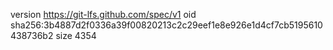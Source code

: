 version https://git-lfs.github.com/spec/v1
oid sha256:3b4887d2f0336a39f00820213c2c29eef1e8e926e1d4cf7cb5195610438736b2
size 4354
